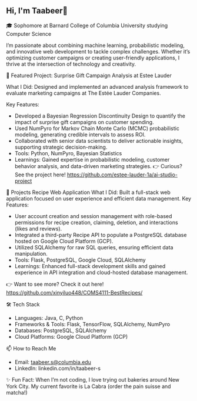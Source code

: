 ## Hi, I'm Taabeer👋

🎓 Sophomore at Barnard College of Columbia University studying Computer Science

I’m passionate about combining machine learning, probabilistic modeling, and innovative web development to tackle complex challenges. Whether it’s optimizing customer campaigns or creating user-friendly applications, I thrive at the intersection of technology and creativity.

🎯 Featured Project: Surprise Gift Campaign Analysis at Estee Lauder

What I Did: Designed and implemented an advanced analysis framework to evaluate marketing campaigns at The Estée Lauder Companies.

Key Features:
- Developed a Bayesian Regression Discontinuity Design to quantify the impact of surprise gift campaigns on customer spending.
- Used NumPyro for Markov Chain Monte Carlo (MCMC) probabilistic modeling, generating credible intervals to assess ROI.
- Collaborated with senior data scientists to deliver actionable insights, supporting strategic decision-making.
- Tools: Python, NumPyro, Bayesian Statistics
- Learnings: Gained expertise in probabilistic modeling, customer behavior analysis, and data-driven marketing strategies.
👉 Curious? See the project here! https://github.com/estee-lauder-1a/ai-studio-project

🚀 Projects
Recipe Web Application
What I Did: Built a full-stack web application focused on user experience and efficient data management.
Key Features:

- User account creation and session management with role-based permissions for recipe creation, claiming, deletion, and interactions (likes and reviews).
- Integrated a third-party Recipe API to populate a PostgreSQL database hosted on Google Cloud Platform (GCP).
- Utilized SQLAlchemy for raw SQL queries, ensuring efficient data manipulation.
- Tools: Flask, PostgreSQL, Google Cloud, SQLAlchemy
- Learnings: Enhanced full-stack development skills and gained experience in API integration and cloud-hosted database management.

👉 Want to see more? Check it out here! https://github.com/xinyiluo448/COMS4111-BestRecipes/

🛠 Tech Stack
- Languages: Java, C, Python
- Frameworks & Tools: Flask, TensorFlow, SQLAlchemy, NumPyro
- Databases: PostgreSQL, SQLAlchemy
- Cloud Platforms: Google Cloud Platform (GCP)

📫 How to Reach Me
- Email: taabeer.s@columbia.edu
- LinkedIn: linkedin.com/in/taabeer-s

✨ Fun Fact: When I’m not coding, I love trying out bakeries around New York City. My current favorite is La Cabra (order the pain suisse and matcha!)
